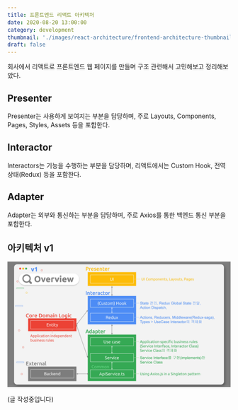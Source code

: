 ```yaml
---
title: 프론트엔드 리액트 아키텍처
date: 2020-08-20 13:00:00
category: development
thumbnail: './images/react-architecture/frontend-architecture-thumbnail.jpg'
draft: false
---
```


회사에서 리액트로 프론트엔드 웹 페이지를 만들며 구조 관련해서 고민해보고 정리해보았다.

## Presenter
Presenter는 사용하게 보여지는 부분을 담당하며, 주로 Layouts, Components, Pages, Styles, Assets 등을 포함한다.

## Interactor
Interactors는 기능을 수행하는 부분을 담당하며, 리액트에서는 Custom Hook, 전역 상태(Redux) 등을 포함한다.

## Adapter
Adapter는 외부와 통신하는 부분을 담당하며, 주로 Axios를 통한 백엔드 통신 부분을 포함한다.

## 아키텍처 v1
![Custom Range bar1](./images/react-architecture/frontend-architecture-1.jpeg)

(글 작성중입니다)
